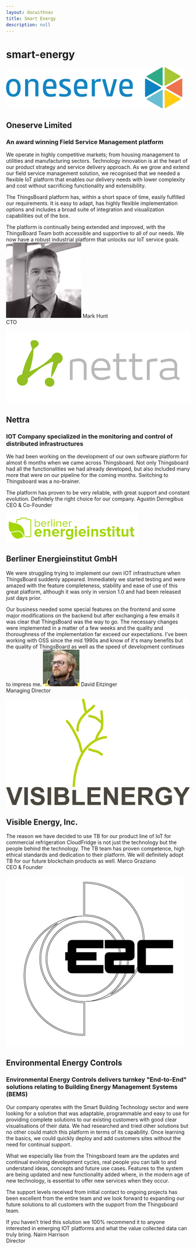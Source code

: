 ```yaml
---
layout: docwithnav
title: Smart Energy
description: null
---
```


# smart-energy

[ ![Oneserve](../.gitbook/assets/oneserve.svg)](https://www.oneserve.co.uk/)

##  Oneserve Limited <a id="oneserve"></a>

### An award winning Field Service Management platform

 We operate in highly competitive markets; from housing management to utilities and manufacturing sectors. Technology innovation is at the heart of our product strategy and service delivery approach. As we grow and extend our field service management solution, we recognised that we needed a flexible IoT platform that enables our delivery needs with lower complexity and cost without sacrificing functionality and extensibility.

 The ThingsBoard platform has, within a short space of time, easily fulfilled our requirements. It is easy to adapt, has highly flexible implementation options and includes a broad suite of integration and visualization capabilities out of the box.

 The platform is continually being extended and improved, with the ThingsBoard Team both accessible and supportive to all of our needs. We now have a robust industrial platform that unlocks our IoT service goals. ![](../.gitbook/assets/oneserve-person.png) Mark Hunt  
 CTO

[ ![Nettra](../.gitbook/assets/nettra.png)](http://www.nettra.com.uy/)

##  Nettra <a id="nettra"></a>

### IOT Company specialized in the monitoring and control of distributed infrastructures

 We had been working on the development of our own software platform for almost 6 months when we came across Thingsboard. Not only Thingsboard had all the functionalities we had already developed, but also included many more that were on our pipeline for the coming months. Switching to Thingsboard was a no-brainer.

 The platform has proven to be very reliable, with great support and constant evolution. Definitely the right choice for our company. Agustin Derregibus  
 CEO & Co-Founder

[ ![BEI](../.gitbook/assets/bei.png)](http://www.berliner-energieinstitut.de/)

##  Berliner Energieinstitut GmbH <a id="bei"></a>

 We were struggling trying to implement our own IOT infrastructure when ThingsBoard suddenly appeared. Immediately we started testing and were amazed with the feature completeness, stability and ease of use of this great platform, although it was only in version 1.0 and had been released just days prior.

 Our business needed some special features on the frontend and some major modifications on the backend but after exchanging a few emails it was clear that ThingsBoard was the way to go. The necessary changes were implemented in a matter of a few weeks and the quality and thoroughness of the implementation far exceed our expectations. I've been working with OSS since the mid 1990s and know of it's many benefits but the quality of ThingsBoard as well as the speed of development continues to impress me. ![](../.gitbook/assets/bei-person.jpg) David Eitzinger  
 Managing Director

[ ![Visible Energy](../.gitbook/assets/visible-energy.svg)](https://github.com/caoyingde/thingsboard.github.io/tree/9437083b88083a9b2563248432cbbe460867fbaf/industries/www.visiblenergy.com)

##  Visible Energy, Inc. <a id="visible-energy"></a>

 The reason we have decided to use TB for our product line of IoT for commercial refrigeration CloudFridge is not just the technology but the people behind the technology. The TB team has proven competence, high ethical standards and dedication to their platform. We will definitely adopt TB for our future blockchain products as well. Marco Graziano  
 CEO & Founder

[ ![Environmental Energy Controls](../.gitbook/assets/e2c.png)](http://www.e2cbms.com/)

##  Environmental Energy Controls <a id="environmental-energy-controls"></a>

###  Environmental Energy Controls delivers turnkey "End-to-End" solutions relating to Building Energy Management Systems \(BEMS\)

 Our company operates with the Smart Building Technology sector and were looking for a solution that was adaptable, programmable and easy to use for providing complete solutions to our existing customers with good clear visualisations of their data. We had researched and tried other solutions but no other could match this platform in terms of its capability. Once learning the basics, we could quickly deploy and add customers sites without the need for continual support.

 What we especially like from the Thingsboard team are the updates and continual evolving development cycles, real people you can talk to and understand ideas, concepts and future use cases. Features to the system are being updated and new functionality added where, in the modern age of new technology, is essential to offer new services when they occur.

 The support levels received from initial contact to ongoing projects has been excellent from the entire team and we look forward to expanding our future solutions to all customers with the support from the Thingsboard team.

 If you haven’t tried this solution we 100% recommend it to anyone interested in emerging IOT platforms and what the value collected data can truly bring. Nairn Harrison  
 Director

